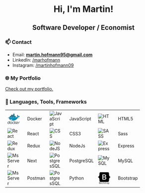 <h1 align="center">Hi, I'm Martin!</h1>
<h2 align="center"> Software Developer / Economist</h2>
   
### 📫 Contact

- Email: **martin.hofmann95@gmail.com**
- LinkedIn: <a href="https://linkedin.com/in/marhofmann" target="_blank"> /marhofmann </a>
- Instagram: <a href="https://www.instagram.com/martinhofmann09/" target="_blank"> /martinhofmann09 </a>

### 🌐 My Portfolio
<a href="https://martinhofmann.vercel.app/" target="_blank"> Check out my portfolio. </a>

### 🧰 Languages, Tools, Frameworks

<table align="center">
<tr>
<td><img align="left" alt="Docker" width="40px" style="padding-right:10px;" src="https://raw.githubusercontent.com/devicons/devicon/master/icons/docker/docker-original-wordmark.svg" /></td>
<td>Docker</td>
<td><img align="left" alt="JavaScript" width="40px" style="padding-right:10px;" src="https://cdn.jsdelivr.net/gh/devicons/devicon/icons/javascript/javascript-plain.svg" /></td>
<td>JavaScript</td>
<td><img align="left" alt="HTML" width="40px" style="padding-right:10px;" src="https://cdn.jsdelivr.net/gh/devicons/devicon/icons/html5/html5-plain.svg" /></td>
<td>HTML5</td>
</tr>
<tr>
<td><img align="left" alt="React" width="40px" style="padding-right:10px;" src="https://cdn.jsdelivr.net/gh/devicons/devicon/icons/react/react-original.svg" /></td>
<td>React</td>
<td><img align="left" alt="CSS" width="40px" style="padding-right:10px;" src="https://cdn.jsdelivr.net/gh/devicons/devicon/icons/css3/css3-plain.svg" /></td>
<td>CSS3</td>
<td><img align="left" alt="SASS" width="40px" style="padding-right:10px;" src="https://cdn.jsdelivr.net/gh/devicons/devicon/icons/sass/sass-original.svg" /></td>
<td>Sass</td>
</tr>
<tr>
<td><img align="left" alt="Redux" width="40px" style="padding-right:10px;" src="https://cdn.jsdelivr.net/gh/devicons/devicon/icons/redux/redux-original.svg" /></td>
<td>Redux</td>
<td><img align="left" alt="NodeJS" width="40px" style="padding-right:10px;" src="https://cdn.jsdelivr.net/gh/devicons/devicon/icons/nodejs/nodejs-original.svg" /></td>
<td>NodeJs</td>
<td><img align="left" alt="Express" width="40px" style="padding-right:10px;" src="https://user-images.githubusercontent.com/99204877/207951864-61d16bf3-b546-42ea-87ba-aa69c4ced3c2.jpg" /></td>
<td>Express</td>
</tr>
<tr>
<td><img align="left" alt="MsServer" width="40px" style="padding-right:10px;" src="https://user-images.githubusercontent.com/99204877/208532565-77e4d918-3264-4e34-aa3a-f43b5f954850.png" /></td>
<td>Next</td>
<td><img align="left" alt="PostgresSQL" width="40px" style="padding-right:10px;" src="https://cdn.jsdelivr.net/gh/devicons/devicon/icons/postgresql/postgresql-original.svg" /></td>
<td>PostgreSQL</td>
<td><img align="left" alt="MySQL" width="40px" style="padding-right:10px;" src="https://cdn.jsdelivr.net/gh/devicons/devicon/icons/mysql/mysql-plain-wordmark.svg" /></td>
<td>MySQL</td>
</tr>
<tr>
<td><img align="left" alt="MsServer" width="40px" style="padding-right:10px;" src="https://www.vectorlogo.zone/logos/getpostman/getpostman-icon.svg" /></td>
<td>Postman</td>
<td><img align="left" alt="PostgresSQL" width="40px" style="padding-right:10px;" src="https://cdn.jsdelivr.net/gh/devicons/devicon/icons/python/python-original.svg" /></td>
<td>Python</td>
<td><img align="left" alt="Bootstrap" width="40px" style="padding-right:10px;" src="https://raw.githubusercontent.com/devicons/devicon/master/icons/bootstrap/bootstrap-plain-wordmark.svg" /></td>
<td>Bootstrap</td>
</tr>
</table>

<br />

